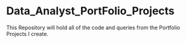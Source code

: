 # Data_Analyst_PortFolio_Projects

This Repository will hold all of the code and queries from the Portfolio Projects I create.
